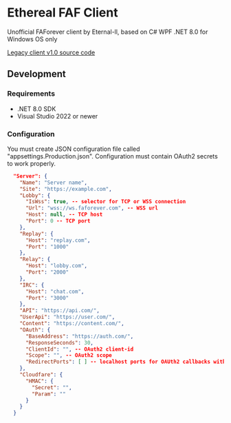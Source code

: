 # Ethereal FAF Client

Unofficial FAForever client by Eternal-ll, based on C# WPF .NET 8.0 for Windows OS only

[Legacy client v1.0 source code](/Ethereal-FAF-Client-legacy)

## Development

### Requirements

- .NET 8.0 SDK
- Visual Studio 2022 or newer

### Configuration

You must create JSON configuration file called "appsettings.Production.json". Configuration must contain OAuth2 secrets to work properly.
```json
  "Server": {
    "Name": "Server name",
    "Site": "https://example.com",
    "Lobby": {
      "IsWss": true, -- selector for TCP or WSS connection
      "Url": "wss://ws.faforever.com", -- WSS url
      "Host": null, -- TCP host
      "Port": 0 -- TCP port
    },
    "Replay": {
      "Host": "replay.com",
      "Port": "1000"
    },
    "Relay": {
      "Host": "lobby.com",
      "Port": "2000"
    },
    "IRC": {
      "Host": "chat.com",
      "Port": "3000"
    },
    "API": "https://api.com/",
    "UserApi": "https://user.com/",
    "Content": "https://content.com/",
    "OAuth": {
      "BaseAddress": "https://auth.com/",
      "ResponseSeconds": 30,
      "ClientId": "", -- OAuth2 client-id
      "Scope": "", -- OAuth2 scope
      "RedirectPorts": [ ] -- localhost ports for OAUth2 callbacks with code
    },
    "Cloudfare": {
      "HMAC": {
        "Secret": "",
        "Param": ""
      }
    }
  }
```

